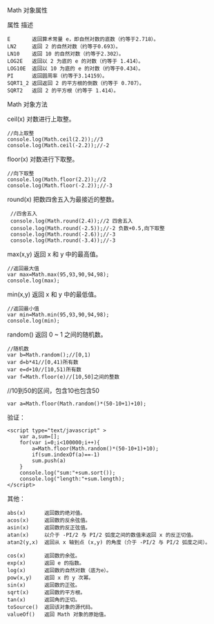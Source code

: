 Math 对象属性

属性	描述

    E       返回算术常量 e，即自然对数的底数（约等于2.718）。
    LN2     返回 2 的自然对数（约等于0.693）。
    LN10	返回 10 的自然对数（约等于2.302）。
    LOG2E	返回以 2 为底的 e 的对数（约等于 1.414）。
    LOG10E	返回以 10 为底的 e 的对数（约等于0.434）。
    PI      返回圆周率（约等于3.14159）。
    SQRT1_2	返回返回 2 的平方根的倒数（约等于 0.707）。
    SQRT2	返回 2 的平方根（约等于 1.414）。


Math 对象方法

ceil(x)	   对数进行上取整。

    //向上取整
    console.log(Math.ceil(2.2));//3
    console.log(Math.ceil(-2.2));//-2

floor(x)	对数进行下取整。
    
    //向下取整
    console.log(Math.floor(2.2));//2
    console.log(Math.floor(-2.2));//-3

round(x)	把数四舍五入为最接近的整数。

     //四舍五入
     console.log(Math.round(2.4));//2 四舍五入
     console.log(Math.round(-2.5));//-2 负数+0.5,向下取整
     console.log(Math.round(-2.6));//-3
     console.log(Math.round(-3.4));//-3

max(x,y)	返回 x 和 y 中的最高值。

    //返回最大值
    var max=Math.max(95,93,90,94,98);
    console.log(max);

min(x,y)	返回 x 和 y 中的最低值。
    
    //返回最小值
    var min=Math.min(95,93,90,94,98);
    console.log(min);

random()	返回 0 ~ 1 之间的随机数。
    
    //随机数
    var b=Math.random();//[0,1)
    var d=b*41//[0,41)所有数
    var e=d+10//[10,51)所有数
    var f=Math.floor(e)//[10,50]之间的整数

//10到50的区间，包含10也包含50
        
    var a=Math.floor(Math.random()*(50-10+1)+10);
验证：

    <script type="text/javascript" >
        var a,sum=[];
        for(var i=0;i<100000;i++){
            a=Math.floor(Math.random()*(50-10+1)+10);
            if(sum.indexOf(a)==-1)
            sum.push(a)
        }
        console.log("sum:"+sum.sort());
        console.log("length:"+sum.length);
    </script>


其他：
    
    abs(x)	    返回数的绝对值。
    acos(x)	    返回数的反余弦值。
    asin(x)     返回数的反正弦值。
    atan(x)	    以介于 -PI/2 与 PI/2 弧度之间的数值来返回 x 的反正切值。
    atan2(y,x)  返回从 x 轴到点 (x,y) 的角度（介于 -PI/2 与 PI/2 弧度之间）。
    
    cos(x)	    返回数的余弦。
    exp(x)	    返回 e 的指数。
    log(x)	    返回数的自然对数（底为e）。
    pow(x,y)    返回 x 的 y 次幂。
    sin(x)	    返回数的正弦。
    sqrt(x)	    返回数的平方根。
    tan(x)	    返回角的正切。
    toSource()  返回该对象的源代码。
    valueOf()   返回 Math 对象的原始值。
